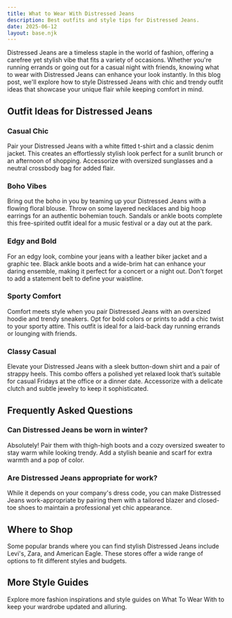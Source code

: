 ```yaml
---  
title: What to Wear With Distressed Jeans  
description: Best outfits and style tips for Distressed Jeans.  
date: 2025-06-12  
layout: base.njk  
---  
```


Distressed Jeans are a timeless staple in the world of fashion, offering a carefree yet stylish vibe that fits a variety of occasions. Whether you're running errands or going out for a casual night with friends, knowing what to wear with Distressed Jeans can enhance your look instantly. In this blog post, we'll explore how to style Distressed Jeans with chic and trendy outfit ideas that showcase your unique flair while keeping comfort in mind.

## Outfit Ideas for Distressed Jeans

### Casual Chic 
Pair your Distressed Jeans with a white fitted t-shirt and a classic denim jacket. This creates an effortlessly stylish look perfect for a sunlit brunch or an afternoon of shopping. Accessorize with oversized sunglasses and a neutral crossbody bag for added flair.  

### Boho Vibes  
Bring out the boho in you by teaming up your Distressed Jeans with a flowing floral blouse. Throw on some layered necklaces and big hoop earrings for an authentic bohemian touch. Sandals or ankle boots complete this free-spirited outfit ideal for a music festival or a day out at the park.  

### Edgy and Bold  
For an edgy look, combine your jeans with a leather biker jacket and a graphic tee. Black ankle boots and a wide-brim hat can enhance your daring ensemble, making it perfect for a concert or a night out. Don't forget to add a statement belt to define your waistline.  

### Sporty Comfort  
Comfort meets style when you pair Distressed Jeans with an oversized hoodie and trendy sneakers. Opt for bold colors or prints to add a chic twist to your sporty attire. This outfit is ideal for a laid-back day running errands or lounging with friends.  

### Classy Casual  
Elevate your Distressed Jeans with a sleek button-down shirt and a pair of strappy heels. This combo offers a polished yet relaxed look that’s suitable for casual Fridays at the office or a dinner date. Accessorize with a delicate clutch and subtle jewelry to keep it sophisticated.  

## Frequently Asked Questions

### Can Distressed Jeans be worn in winter?  
Absolutely! Pair them with thigh-high boots and a cozy oversized sweater to stay warm while looking trendy. Add a stylish beanie and scarf for extra warmth and a pop of color.

### Are Distressed Jeans appropriate for work?  
While it depends on your company's dress code, you can make Distressed Jeans work-appropriate by pairing them with a tailored blazer and closed-toe shoes to maintain a professional yet chic appearance.

## Where to Shop  

Some popular brands where you can find stylish Distressed Jeans include Levi's, Zara, and American Eagle. These stores offer a wide range of options to fit different styles and budgets.

## More Style Guides  
Explore more fashion inspirations and style guides on What To Wear With to keep your wardrobe updated and alluring.
